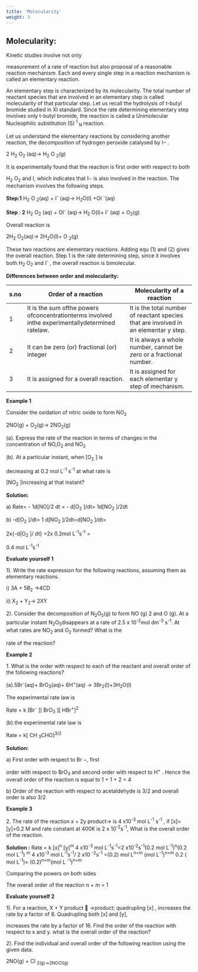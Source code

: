 ```yaml
---
title: 'Molecularity'
weight: 3
---
```



## Molecularity:
 Kinetic studies involve not only

measurement of a rate of reaction but also proposal of a reasonable reaction mechanism. Each and every single step in a reaction mechanism is called an elementary reaction.

An elementary step is characterized by its molecularity. The total number of reactant species that are involved in an elementary step is called molecularity of that particular step. Let us recall the hydrolysis of t-butyl bromide studied in XI standard. Since the rate determining elementary step involves only t-butyl bromide, the reaction is called a Unimolecular Nucleophilic substitution (S)<sup>
1 </sup><sub>
N </sub> reaction.

Let us understand the elementary reactions by considering another reaction, the decomposition of hydrogen peroxide catalysed by I− .

2 H<sub>2</sub> O<sub>2</sub> (aq)→ H<sub>2</sub> O <sub>2</sub>(g) 


It is experimentally found that the reaction is first order with respect to both

H<sub>2</sub> O<sub>2</sub> and I, which indicates that I− is also involved in the reaction. The mechanism involves the following steps.

**Step:1** H<sub>2</sub> O <sub>2</sub>(aq) + I<sup>-</sup> (aq)→ H<sub>2</sub>O(l) +OI <sup>-</sup>(aq)

**Step : 2** H<sub>2</sub> O<sub>2</sub> (aq) + OI<sup>-</sup> (aq)→ H<sub>2</sub> O(l)+ I<sup>-</sup> (aq) + O<sub>2</sub>(g)


Overall reaction is

2H<sub>2</sub> O<sub>2</sub>(aq)→ 2H<sub>2</sub>O(l)+ O <sub>2</sub>(g) 


These two reactions are elementary reactions. Adding equ (1) and (2) gives the overall reaction. Step 1 is the rate determining step, since it involves both H<sub>2</sub> O<sub>2</sub> and I<sup>-</sup>
, the overall reaction is bimolecular.

**Differences between order and molecularity:**



<!-- | s.no |R ate of a reaction |R ate constant of a reaction |
|------|------|------|
| 2 |It is measured as decrease in the concentration of the reactants or increase in the concentration of products. |It is equal to the rate of reaction, when the concentration of each of the reactants is unity |
| 3 |It depends on the initial concentration of reactants. |It does not depend on the initial concentration of reactants. | -->


| s.no |Order of a reaction |Molecularity of a reaction |
|------|------|------|
| 1 |It is the sum ofthe powers ofconcentrationterms involved inthe experimentallydetermined ratelaw. |It is the total number of reactant species that are involved in an elementar y step. |
| 2 |It can be zero (or) fractional (or) integer |It is always a whole number, cannot be zero or a fractional number. |
| 3 |It is assigned for a overall reaction. |It is assigned for each elementar y step of mechanism. |
  

**Example 1**

Consider the oxidation of nitric oxide to form NO<sub>2</sub>

2NO(g) + O<sub>2</sub>(g)→ 2NO<sub>2</sub>(g)

(a). Express the rate of the reaction in terms of changes in the concentration of NO,O<sub>2</sub> and NO<sub>2</sub>

(b). At a particular instant, when \[O<sub>2</sub> \] is

decreasing at 0.2 mol L<sup>-1</sup> s<sup>-1</sup> at what rate is

\[NO<sub>2</sub> \]increasing at that instant?

**Solution:**

a) Rate= - 1d\[NO\]/2
dt = \- d\[O<sub>2</sub> \]/dt= 1d\[NO<sub>2</sub> \]/2dt

b) -d\[O<sub>2</sub> \]/dt= 1 d\[NO<sub>2</sub> \]/2dt=d\[NO<sub>2</sub> \]/dt=

2x{-d\[O<sub>2</sub> \]/
dt} =2x 0.2mol L<sup>-1</sup>s<sup>-1</sup> = 

0.4 mol L<sup>-1</sup>s<sup>-1</sup>

**Evaluate yourself 1**

1). Write the rate expression for the following reactions, assuming them as elementary reactions.

i) 3A + 5B<sub>2</sub> →4CD 

ii) X<sub>2</sub> + Y<sub>2</sub>→ 2XY


2). Consider the decomposition of N<sub>2</sub>O<sub>5</sub>(g) to form NO (g) 2 and O (g). At a particular instant N<sub>2</sub>O<sub>5</sub>disappears at a rate of 2.5 x 10<sup>-2</sup>mol dm<sup>-3</sup> s<sup>-1</sup>. At what rates are NO<sub>2</sub>
and O<sub>2</sub> formed? What is the

rate of the reaction?

**Example 2**

1\. What is the order with respect to each of the reactant and overall order of the following reactions?

(a).5Br<sup>-</sup>(aq)+ BrO<sub>3</sub>(aq)+ 6H<sup>+</sup>(aq) → 3Br<sub>2</sub>(l)+3H<sub>2</sub>O(l)

The experimental rate law is

Rate = k \[Br<sup>-</sup> \]\[ BrO<sub>3</sub> \]\[ HBr<sup>+</sup>\]<sup>2</sup>

(b).the experimental rate law is

Rate = k\[ CH <sub>3</sub>CHO\]<sup>3/2</sup>

**Solution:**

a) First order with respect to Br −, first

order with respect to BrO<sub>3</sub>
and second order with respect to H<sup>+</sup> . Hence the overall order of the reaction is equal to 1 + 1 + 2 = 4

b) Order of the reaction with respect to acetaldehyde is
3/2 and overall order is
also 3/2

**Example 3**

2\. The rate of the reaction x + 2y product→ is 4 x10<sup>-3</sup> mol L<sup>-1</sup> s<sup>-1</sup>
, if \[x\]=\[y\]=0.2 M and rate constant at 400K is 2 x 10<sup>-2</sup>s<sup>-1</sup>, What is the overall order of the reaction.

**Solution :** Rate = k \[x\]<sup>n</sup> \[y\]<sup>m</sup>
4 x10<sup>-3</sup> mol L<sup>-1</sup>s<sup>-1</sup>=2 x10<sup>-2</sup>s<sup>-1</sup>(0.2 mol L<sup>-1</sup>)<sup>n</sup>(0.2 mol L<sup>-1</sup>) <sup>m</sup>
4 x10<sup>-3</sup> mol L<sup>-1</sup>s<sup>-1</sup>/
2 x10 <sup>-2</sup>s<sup>-1</sup>
=(0.2) mol L<sup>n+m</sup> (mol L<sup>-1</sup>)<sup>n+m</sup>
0.2 ( mol L<sup>-1</sup>)= (0.2)<sup>n+m</sup>(mol L <sup>-1</sup>)<sup>n+m</sup>

Comparing the powers on both sides

The overall order of the reaction n + m = 1

**Evaluate yourself 2**

1). For a reaction, X + Y product  →product;
quadrupling \[x\] , increases the rate by a factor of 8. Quadrupling both \[x\] and \[y\],

increases the rate by a factor of 16. Find the order of the reaction with respect to x and y. what is the overall order of the reaction?

2). Find the individual and overall order of the following reaction using the given data.

2NO(g) + Cl <sub>2</sup>(g)→2NOCl(g)
